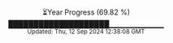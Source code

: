 <p align="center">
⏳Year Progress (69.82 %) <br>
████████████████████▁▁▁▁▁▁▁▁▁▁ <br>
<sub>Updated: Thu, 12 Sep 2024 12:38:08 GMT</sub>
</p>

